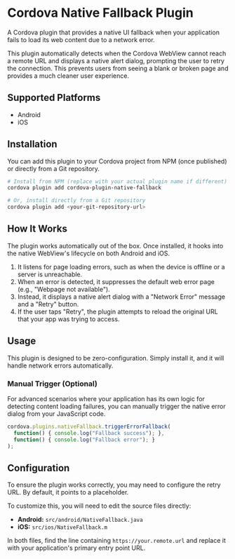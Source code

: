 # Cordova Native Fallback Plugin

A Cordova plugin that provides a native UI fallback when your application fails to load its web content due to a network error.

This plugin automatically detects when the Cordova WebView cannot reach a remote URL and displays a native alert dialog, prompting the user to retry the connection. This prevents users from seeing a blank or broken page and provides a much cleaner user experience.

## Supported Platforms

*   Android
*   iOS

## Installation

You can add this plugin to your Cordova project from NPM (once published) or directly from a Git repository.

```bash
# Install from NPM (replace with your actual plugin name if different)
cordova plugin add cordova-plugin-native-fallback

# Or, install directly from a Git repository
cordova plugin add <your-git-repository-url>
```

## How It Works

The plugin works automatically out of the box. Once installed, it hooks into the native WebView's lifecycle on both Android and iOS.

1.  It listens for page loading errors, such as when the device is offline or a server is unreachable.
2.  When an error is detected, it suppresses the default web error page (e.g., "Webpage not available").
3.  Instead, it displays a native alert dialog with a "Network Error" message and a "Retry" button.
4.  If the user taps "Retry", the plugin attempts to reload the original URL that your app was trying to access.

## Usage

This plugin is designed to be zero-configuration. Simply install it, and it will handle network errors automatically.

### Manual Trigger (Optional)

For advanced scenarios where your application has its own logic for detecting content loading failures, you can manually trigger the native error dialog from your JavaScript code.

```javascript
cordova.plugins.nativeFallback.triggerErrorFallback(
  function() { console.log("Fallback success"); },
  function() { console.log("Fallback error"); }
);
```

## Configuration

To ensure the plugin works correctly, you may need to configure the retry URL. By default, it points to a placeholder.

To customize this, you will need to edit the source files directly:

*   **Android:** `src/android/NativeFallback.java`
*   **iOS:** `src/ios/NativeFallback.m`

In both files, find the line containing `https://your.remote.url` and replace it with your application's primary entry point URL.
